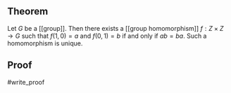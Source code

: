 ## Theorem
Let $G$ be a [[group]]. Then there exists a [[group homomorphism]] $f:Z\times Z\to G$ such that $f(1,0) = a$ and $f(0,1) = b$ if and only if $ab=ba$. Such a homomorphism is unique.
## Proof
#write_proof 